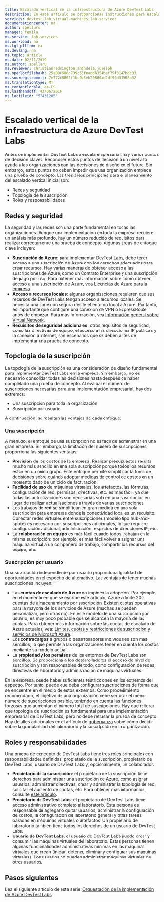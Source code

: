 ```yaml
---
title: Escalado vertical de la infraestructura de Azure DevTest Labs
description: En este artículo se proporcionan instrucciones para escalar verticalmente la infraestructura de Azure DevTest Labs.
services: devtest-lab,virtual-machines,lab-services
documentationcenter: na
author: spelluru
manager: femila
ms.service: lab-services
ms.workload: na
ms.tgt_pltfrm: na
ms.devlang: na
ms.topic: article
ms.date: 02/11/2019
ms.author: spelluru
ms.reviewer: christianreddington,anthdela,juselph
ms.openlocfilehash: 25a088686c739c53feadd6354baf75f3147bdc33
ms.sourcegitcommit: 7e772d8802f1bc9b5eb20860ae2df96d31908a32
ms.translationtype: MT
ms.contentlocale: es-ES
ms.lasthandoff: 03/06/2019
ms.locfileid: "57431205"
---
```

# <a name="scale-up-your-azure-devtest-labs-infrastructure"></a>Escalado vertical de la infraestructura de Azure DevTest Labs
Antes de implementar DevTest Labs a escala empresarial, hay varios puntos de decisión claves. Reconocer estos puntos de decisión a un nivel alto ayuda a las organizaciones con las decisiones de diseño en el futuro. Sin embargo, estos puntos no deben impedir que una organización empiece una prueba de concepto. Las tres áreas principales para el planeamiento del escalado vertical inicial son:

- Redes y seguridad
- Topología de la suscripción
- Roles y responsabilidades

## <a name="networking-and-security"></a>Redes y seguridad
La seguridad y las redes son una parte fundamental en todas las organizaciones. Aunque una implementación en toda la empresa requiere un análisis más profundo, hay un número reducido de requisitos para realizar correctamente una prueba de concepto. Algunas áreas de enfoque clave incluyen:

- **Suscripción de Azure**: para implementar DevTest Labs, debe tener acceso a una suscripción de Azure con los derechos adecuados para crear recursos. Hay varias maneras de obtener acceso a las suscripciones de Azure, como un Contrato Enterprise y una suscripción de pago por uso. Para obtener más información sobre cómo obtener acceso a una suscripción de Azure, vea [Licencias de Azure para la empresa](https://azure.microsoft.com/pricing/enterprise-agreement/).
- **Acceso a recursos locales**: algunas organizaciones requieren que sus recursos de DevTest Labs tengan acceso a recursos locales. Se necesita una conexión segura desde el entorno local a Azure. Por tanto, es importante que configure una conexión de VPN o ExpressRoute antes de empezar. Para más información, vea [Información general sobre Virtual Network](../virtual-network/virtual-networks-overview.md).
- **Requisitos de seguridad adicionales**: otros requisitos de seguridad, como las directivas de equipo, el acceso a las direcciones IP públicas y la conexión a Internet, son escenarios que se deben antes de implementar una prueba de concepto. 

## <a name="subscription-topology"></a>Topología de la suscripción
La topología de la suscripción es una consideración de diseño fundamental para implementar DevTest Labs en la empresa. Sin embargo, no es necesario consolidar todas las decisiones hasta después de haber completado una prueba de concepto. Al evaluar el número de suscripciones necesarias para una implementación empresarial, hay dos extremos: 

- Una suscripción para toda la organización
- Suscripción por usuario

A continuación, se resaltan las ventajas de cada enfoque.

### <a name="one-subscription"></a>Una suscripción
A menudo, el enfoque de una suscripción no es fácil de administrar en una gran empresa. Sin embargo, la limitación del número de suscripciones proporciona las siguientes ventajas:

- **Previsión** de los costos de la empresa.  Realizar presupuestos resulta mucho más sencillo en una sola suscripción porque todos los recursos están en un único grupo. Este enfoque permite simplificar la toma de decisiones sobre cuándo adoptar medidas de control de costos en un momento dado de un ciclo de facturación.
- **Facilidad de uso** de máquinas virtuales, los artefactos, las fórmulas, configuración de red, permisos, directivas, etc. es más fácil, ya que todas las actualizaciones son necesarias solo en una suscripción en lugar de realizar actualizaciones a través de varias suscripciones.
- Los trabajos de **red** se simplifican en gran medida en una sola suscripción para empresas donde la conectividad local es un requisito. Conectar redes virtuales entre suscripciones (modelo tipo hub-and-spoke) es necesario con suscripciones adicionales, lo que requiere configuración adicional, administración, espacios de direcciones IP, etc.
- La **colaboración en equipo** es más fácil cuando todos trabajan en la misma suscripción: por ejemplo, es más fácil volver a asignar una máquina virtual a un compañero de trabajo, compartir los recursos del equipo, etc.

### <a name="subscription-per-user"></a>Suscripción por usuario
Una suscripción independiente por usuario proporciona igualdad de oportunidades en el espectro de alternativo. Las ventajas de tener muchas suscripciones incluyen:

- Las **cuotas de escalado de Azure** no impiden la adopción. Por ejemplo, en el momento en que se escribe este artículo, Azure admite 200 cuentas de almacenamiento por suscripción. Existen cuotas operativas para la mayoría de los servicios de Azure (muchas se pueden personalizar, pero otras no). En este modelo de una suscripción por usuario, es muy poco probable que se alcancen la mayoría de las cuotas. Para obtener más información sobre las cuotas de escalado de Azure actuales, vea: [Límites, cuotas y restricciones de suscripción y servicios de Microsoft Azure](../azure-subscription-service-limits.md).
- Los **contracargos** a grupos o desarrolladores individuales son más sencillos, lo que permite a las organizaciones tener en cuenta los costos mediante su modelo actual.
- La **propiedad y los permisos** de los entornos de DevTest Labs son sencillos. Se proporciona a los desarrolladores el acceso de nivel de suscripción y son responsables de todo, como configuración de redes, directivas de laboratorio y administración de máquinas virtuales.

En la empresa, puede haber suficientes restricciones en los extremos del espectro. Por tanto, puede que deba configurar suscripciones de forma que se encuentre en el medio de estos extremos. Como procedimiento recomendado, el objetivo de una organización debe ser usar el menor número de suscripciones posible, teniendo en cuenta las funciones forzosas que aumentan el número total de suscripciones. Hay que reiterar que topología de suscripción es fundamental para una implementación empresarial de DevTest Labs, pero no debe retrasar la prueba de concepto. Hay detalles adicionales en el artículo de [gobernanza](devtest-lab-guidance-governance-policy-compliance.md) sobre cómo decidir sobre la granularidad del laboratorio y la suscripción en la organización.

## <a name="roles-and-responsibilities"></a>Roles y responsabilidades
Una prueba de concepto de DevTest Labs tiene tres roles principales con responsabilidades definidas: propietario de la suscripción, propietario de DevTest Labs, usuario de DevTest Labs y, opcionalmente, un colaborador.

- **Propietario de la suscripción**: el propietario de la suscripción tiene derechos para administrar una suscripción de Azure, como asignar usuarios, administrar directivas, crear y administrar la topología de red, solicitar el aumento de cuotas, etc. Para obtener más información, consulte [este artículo](../role-based-access-control/rbac-and-directory-admin-roles.md).
- **Propietario de DevTest Labs**: el propietario de DevTest Labs tiene acceso administrativo completo al laboratorio. Esta persona es responsable de agregar o quitar usuarios, administrar la configuración de costos, la configuración de laboratorio general y otras tareas basadas en máquinas virtuales o artefactos. Un propietario de laboratorio también tiene todos los derechos de un usuario de DevTest Labs.
- **Usuario de DevTest Labs**: el usuario de DevTest Labs puede crear y consumir las máquinas virtuales del laboratorio. Estas personas tienen algunas funcionalidades administrativas mínimas en las máquinas virtuales que crean (iniciar, detener, eliminar y configurar sus máquinas virtuales). Los usuarios no pueden administrar máquinas virtuales de otros usuarios.

## <a name="next-steps"></a>Pasos siguientes
Lea el siguiente artículo de esta serie: [Orquestación de la implementación de Azure DevTest Labs](devtest-lab-guidance-orchestrate-implementation.md)